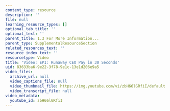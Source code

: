 ```yaml
---
content_type: resource
description: ''
file: null
learning_resource_types: []
optional_tab_title: ''
optional_text: ''
parent_title: 1.3 For More Information...
parent_type: SupplementalResourceSection
related_resources_text: ''
resource_index_text: ''
resourcetype: Video
title: 'Video: EPI: Runaway CEO Pay in 30 Seconds'
uid: 83633ba6-9e22-3f78-9e1c-13e1d206e9a5
video_files:
  archive_url: null
  video_captions_file: null
  video_thumbnail_file: https://img.youtube.com/vi/zbH66lGRfiI/default.jpg
  video_transcript_file: null
video_metadata:
  youtube_id: zbH66lGRfiI
---
```

